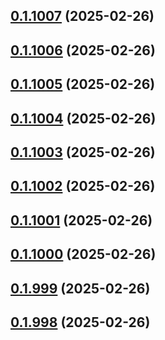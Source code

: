 ## [0.1.1007](https://github.com/binary-braids/terraform-oracle/compare/v0.1.1006...v0.1.1007) (2025-02-26)



## [0.1.1006](https://github.com/binary-braids/terraform-oracle/compare/v0.1.1005...v0.1.1006) (2025-02-26)



## [0.1.1005](https://github.com/binary-braids/terraform-oracle/compare/v0.1.1004...v0.1.1005) (2025-02-26)



## [0.1.1004](https://github.com/binary-braids/terraform-oracle/compare/v0.1.1003...v0.1.1004) (2025-02-26)



## [0.1.1003](https://github.com/binary-braids/terraform-oracle/compare/v0.1.1002...v0.1.1003) (2025-02-26)



## [0.1.1002](https://github.com/binary-braids/terraform-oracle/compare/v0.1.1001...v0.1.1002) (2025-02-26)



## [0.1.1001](https://github.com/binary-braids/terraform-oracle/compare/v0.1.1000...v0.1.1001) (2025-02-26)



## [0.1.1000](https://github.com/binary-braids/terraform-oracle/compare/v0.1.999...v0.1.1000) (2025-02-26)



## [0.1.999](https://github.com/binary-braids/terraform-oracle/compare/v0.1.998...v0.1.999) (2025-02-26)



## [0.1.998](https://github.com/binary-braids/terraform-oracle/compare/v0.1.997...v0.1.998) (2025-02-26)



